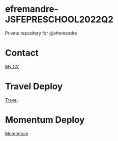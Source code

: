 # efremandre-JSFEPRESCHOOL2022Q2
Private repository for @efremandre

# Contact
[My CV](https://efremandre.github.io/rsschool-cv/)

# Travel Deploy
[Travel](https://rolling-scopes-school.github.io/efremandre-JSFEPRESCHOOL2022Q2/travel/)

# Momentum Deploy 
[Momentum](https://rolling-scopes-school.github.io/efremandre-JSFEPRESCHOOL2022Q2/momentum/)
